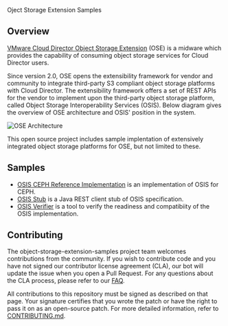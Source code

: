 
Oject Storage Extension Samples

## Overview
[VMware Cloud Director Object Storage Extension](https://docs.vmware.com/en/VMware-Cloud-Director-Object-Storage-Extension/index.html) (OSE) is a midware which provides the capability of consuming object storage services for Cloud Director users.

Since version 2.0, OSE opens the extensibility framework for vendor and community to integrate third-party S3 compliant object storage platforms with Cloud Director. The extensibility framework offers a set of REST APIs for the vendor to implement upon the third-party object storage platform, called Object Storage Interoperability Services (OSIS). Below diagram gives the overview of OSE architecture and OSIS' position in the system.

![OSE Architecture](ose-architecture-2-0.png?raw=true)

This open source project includes sample implentation of extensively integrated object storage platforms for OSE, but not limited to these.

## Samples
* [OSIS CEPH Reference Implementation](vmware-ose-ceph-ref-impl/) is an implementation of OSIS for CEPH.
* [OSIS Stub](vmware-ose-osis-stub/) is a Java REST client stub of OSIS specification.
* [OSIS Verifier](vmware-ose-osis-verifier/) is a tool to verify the readiness and compatibiity of the OSIS implementation.

## Contributing

The object-storage-extension-samples project team welcomes contributions from the community. If you wish to contribute code and you have not signed our contributor license agreement (CLA), our bot will update the issue when you open a Pull Request. For any questions about the CLA process, please refer to our [FAQ](https://cla.vmware.com/faq).

All contributions to this repository must be signed as described on that page. Your signature certifies that you wrote the patch or have the right to pass it on as an open-source patch. For more detailed information, refer to [CONTRIBUTING.md](CONTRIBUTING.md).
